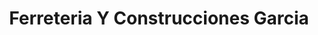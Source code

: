 ---
title: "Ferreteria Y Construcciones Garcia"
url: /san-cristobal/ferreteria-y-construcciones-garcia/
shop: Eisenwaren
---